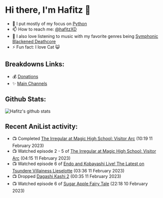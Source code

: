 # Hi there, I'm Hafitz 👋
- 🐍 I put mostly of my focus on [Python](https://python.org)
- 📫 How to reach me: [@hafitzXD](https://t.me/hafitzXD)
- 🎵 I also love listening to music with my favorite genres being [Symphonic Blackened Deathcore](https://youtu.be/qyYmS_iBcy4)
- ⚡ Fun fact: I love Cat 😺

## Breakdowns Links:
- 💰 [Donations](https://t.me/TheBreakdowns/2)
- ✨ [Main Channels](https://t.me/TheBreakdowns)

## Github Stats:
![Hafitz's github stats](https://github-readme-stats.vercel.app/api?username=breakdowns&show_icons=true&count_private=true&bg_color=00000000&text_color=777)

## Recent AniList activity:
<!-- ANILIST_ACTIVITY:start -->

-   📺 Completed [The Irregular at Magic High School: Visitor Arc](https://anilist.co/anime/112300) (10:19 11 February 2023)
-   📺 Watched episode 2 - 5 of [The Irregular at Magic High School: Visitor Arc](https://anilist.co/anime/112300) (04:15 11 February 2023)
-   📺 Watched episode 6 of [Endo and Kobayashi Live! The Latest on Tsundere Villainess Lieselotte](https://anilist.co/anime/143064) (03:36 11 February 2023)
-   📺 Dropped [Dagashi Kashi 2](https://anilist.co/anime/99734) (00:35 11 February 2023)
-   📺 Watched episode 6 of [Sugar Apple Fairy Tale](https://anilist.co/anime/139821) (22:18 10 February 2023)

<!-- ANILIST_ACTIVITY:end -->
